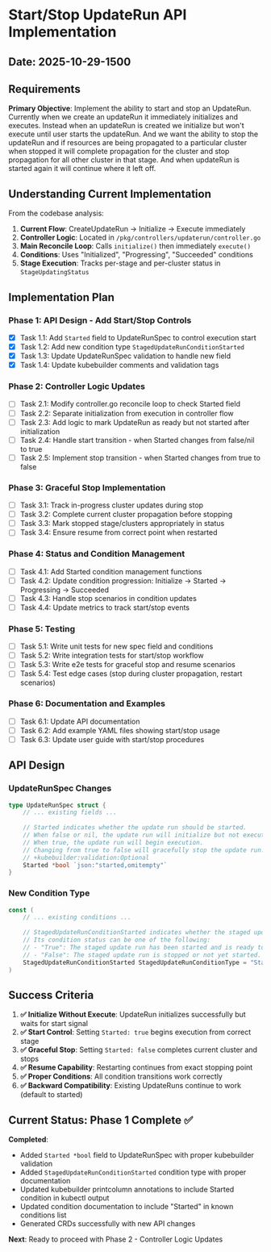 # Start/Stop UpdateRun API Implementation

## Date: 2025-10-29-1500

## Requirements

**Primary Objective**: Implement the ability to start and stop an UpdateRun. Currently when we create an updateRun it immediately initializes and executes. Instead when an updateRun is created we initialize but won't execute until user starts the updateRun. And we want the ability to stop the updateRun and if resources are being propagated to a particular cluster when stopped it will complete propagation for the cluster and stop propagation for all other cluster in that stage. And when updateRun is started again it will continue where it left off.

## Understanding Current Implementation

From the codebase analysis:

1. **Current Flow**: CreateUpdateRun → Initialize → Execute immediately 
2. **Controller Logic**: Located in `/pkg/controllers/updaterun/controller.go`
3. **Main Reconcile Loop**: Calls `initialize()` then immediately `execute()`
4. **Conditions**: Uses "Initialized", "Progressing", "Succeeded" conditions
5. **Stage Execution**: Tracks per-stage and per-cluster status in `StageUpdatingStatus`

## Implementation Plan

### Phase 1: API Design - Add Start/Stop Controls
- [x] Task 1.1: Add `Started` field to UpdateRunSpec to control execution start
- [x] Task 1.2: Add new condition type `StagedUpdateRunConditionStarted` 
- [x] Task 1.3: Update UpdateRunSpec validation to handle new field
- [x] Task 1.4: Update kubebuilder comments and validation tags

### Phase 2: Controller Logic Updates
- [ ] Task 2.1: Modify controller.go reconcile loop to check Started field
- [ ] Task 2.2: Separate initialization from execution in controller flow
- [ ] Task 2.3: Add logic to mark UpdateRun as ready but not started after initialization
- [ ] Task 2.4: Handle start transition - when Started changes from false/nil to true
- [ ] Task 2.5: Implement stop transition - when Started changes from true to false

### Phase 3: Graceful Stop Implementation  
- [ ] Task 3.1: Track in-progress cluster updates during stop
- [ ] Task 3.2: Complete current cluster propagation before stopping
- [ ] Task 3.3: Mark stopped stage/clusters appropriately in status
- [ ] Task 3.4: Ensure resume from correct point when restarted

### Phase 4: Status and Condition Management
- [ ] Task 4.1: Add Started condition management functions
- [ ] Task 4.2: Update condition progression: Initialize → Started → Progressing → Succeeded
- [ ] Task 4.3: Handle stop scenarios in condition updates
- [ ] Task 4.4: Update metrics to track start/stop events

### Phase 5: Testing
- [ ] Task 5.1: Write unit tests for new spec field and conditions
- [ ] Task 5.2: Write integration tests for start/stop workflow
- [ ] Task 5.3: Write e2e tests for graceful stop and resume scenarios
- [ ] Task 5.4: Test edge cases (stop during cluster propagation, restart scenarios)

### Phase 6: Documentation and Examples
- [ ] Task 6.1: Update API documentation
- [ ] Task 6.2: Add example YAML files showing start/stop usage
- [ ] Task 6.3: Update user guide with start/stop procedures

## API Design

### UpdateRunSpec Changes
```go
type UpdateRunSpec struct {
    // ... existing fields ...
    
    // Started indicates whether the update run should be started.
    // When false or nil, the update run will initialize but not execute.
    // When true, the update run will begin execution.
    // Changing from true to false will gracefully stop the update run.
    // +kubebuilder:validation:Optional
    Started *bool `json:"started,omitempty"`
}
```

### New Condition Type
```go
const (
    // ... existing conditions ...
    
    // StagedUpdateRunConditionStarted indicates whether the staged update run has been started.
    // Its condition status can be one of the following:
    // - "True": The staged update run has been started and is ready to progress.
    // - "False": The staged update run is stopped or not yet started.
    StagedUpdateRunConditionStarted StagedUpdateRunConditionType = "Started"
)
```

## Success Criteria

1. **✅ Initialize Without Execute**: UpdateRun initializes successfully but waits for start signal
2. **✅ Start Control**: Setting `Started: true` begins execution from correct stage
3. **✅ Graceful Stop**: Setting `Started: false` completes current cluster and stops
4. **✅ Resume Capability**: Restarting continues from exact stopping point
5. **✅ Proper Conditions**: All condition transitions work correctly
6. **✅ Backward Compatibility**: Existing UpdateRuns continue to work (default to started)

## Current Status: Phase 1 Complete ✅

**Completed**: 
- Added `Started *bool` field to UpdateRunSpec with proper kubebuilder validation
- Added `StagedUpdateRunConditionStarted` condition type with proper documentation
- Updated kubebuilder printcolumn annotations to include Started condition in kubectl output
- Updated condition documentation to include "Started" in known conditions list
- Generated CRDs successfully with new API changes

**Next**: Ready to proceed with Phase 2 - Controller Logic Updates